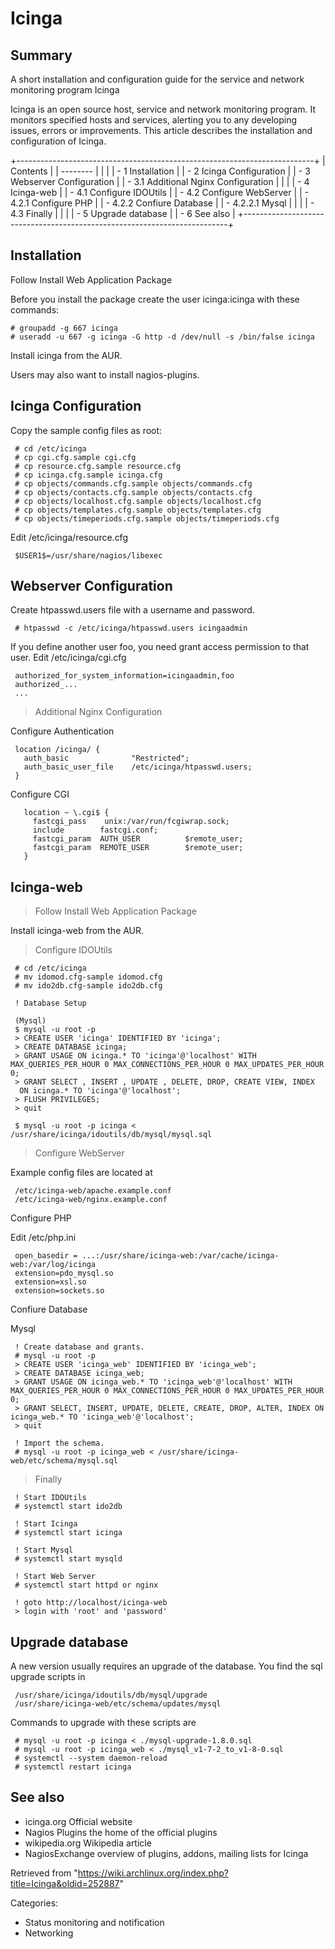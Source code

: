 Icinga
======

  Summary
  ----------------------------------------------------------------------------------------------------
  A short installation and configuration guide for the service and network monitoring program Icinga

Icinga is an open source host, service and network monitoring program.
It monitors specified hosts and services, alerting you to any developing
issues, errors or improvements. This article describes the installation
and configuration of Icinga.

+--------------------------------------------------------------------------+
| Contents                                                                 |
| --------                                                                 |
|                                                                          |
| -   1 Installation                                                       |
| -   2 Icinga Configuration                                               |
| -   3 Webserver Configuration                                            |
|     -   3.1 Additional Nginx Configuration                               |
|                                                                          |
| -   4 Icinga-web                                                         |
|     -   4.1 Configure IDOUtils                                           |
|     -   4.2 Configure WebServer                                          |
|         -   4.2.1 Configure PHP                                          |
|         -   4.2.2 Confiure Database                                      |
|             -   4.2.2.1 Mysql                                            |
|                                                                          |
|     -   4.3 Finally                                                      |
|                                                                          |
| -   5 Upgrade database                                                   |
| -   6 See also                                                           |
+--------------------------------------------------------------------------+

Installation
------------

Follow Install Web Application Package

Before you install the package create the user icinga:icinga with these
commands:

    # groupadd -g 667 icinga
    # useradd -u 667 -g icinga -G http -d /dev/null -s /bin/false icinga

Install icinga from the AUR.

Users may also want to install nagios-plugins.

Icinga Configuration
--------------------

Copy the sample config files as root:

     # cd /etc/icinga
     # cp cgi.cfg.sample cgi.cfg
     # cp resource.cfg.sample resource.cfg
     # cp icinga.cfg.sample icinga.cfg
     # cp objects/commands.cfg.sample objects/commands.cfg
     # cp objects/contacts.cfg.sample objects/contacts.cfg
     # cp objects/localhost.cfg.sample objects/localhost.cfg
     # cp objects/templates.cfg.sample objects/templates.cfg
     # cp objects/timeperiods.cfg.sample objects/timeperiods.cfg

Edit /etc/icinga/resource.cfg

     $USER1$=/usr/share/nagios/libexec

Webserver Configuration
-----------------------

Create htpasswd.users file with a username and password.

     # htpasswd -c /etc/icinga/htpasswd.users icingaadmin

If you define another user foo, you need grant access permission to that
user. Edit /etc/icinga/cgi.cfg

     authorized_for_system_information=icingaadmin,foo
     authorized_...
     ...

> Additional Nginx Configuration

Configure Authentication

     location /icinga/ {
       auth_basic              "Restricted";
       auth_basic_user_file    /etc/icinga/htpasswd.users;
     }

Configure CGI

       location ~ \.cgi$ {
         fastcgi_pass    unix:/var/run/fcgiwrap.sock;
         include        fastcgi.conf;
         fastcgi_param  AUTH_USER          $remote_user;
         fastcgi_param  REMOTE_USER        $remote_user;
       }

Icinga-web
----------

> Follow Install Web Application Package

Install icinga-web from the AUR.

> Configure IDOUtils

     # cd /etc/icinga
     # mv idomod.cfg-sample idomod.cfg
     # mv ido2db.cfg-sample ido2db.cfg
     
     ! Database Setup
     
     (Mysql)
     $ mysql -u root -p
     > CREATE USER 'icinga' IDENTIFIED BY 'icinga';
     > CREATE DATABASE icinga;
     > GRANT USAGE ON icinga.* TO 'icinga'@'localhost' WITH MAX_QUERIES_PER_HOUR 0 MAX_CONNECTIONS_PER_HOUR 0 MAX_UPDATES_PER_HOUR 0;
     > GRANT SELECT , INSERT , UPDATE , DELETE, DROP, CREATE VIEW, INDEX
      ON icinga.* TO 'icinga'@'localhost';
     > FLUSH PRIVILEGES;
     > quit
     
     $ mysql -u root -p icinga < /usr/share/icinga/idoutils/db/mysql/mysql.sql

> Configure WebServer

Example config files are located at

     /etc/icinga-web/apache.example.conf
     /etc/icinga-web/nginx.example.conf

Configure PHP

Edit /etc/php.ini

     open_basedir = ...:/usr/share/icinga-web:/var/cache/icinga-web:/var/log/icinga
     extension=pdo_mysql.so
     extension=xsl.so
     extension=sockets.so

Confiure Database

Mysql

     ! Create database and grants.
     # mysql -u root -p
     > CREATE USER 'icinga_web' IDENTIFIED BY 'icinga_web';
     > CREATE DATABASE icinga_web;
     > GRANT USAGE ON icinga_web.* TO 'icinga_web'@'localhost' WITH MAX_QUERIES_PER_HOUR 0 MAX_CONNECTIONS_PER_HOUR 0 MAX_UPDATES_PER_HOUR 0;
     > GRANT SELECT, INSERT, UPDATE, DELETE, CREATE, DROP, ALTER, INDEX ON icinga_web.* TO 'icinga_web'@'localhost';
     > quit
      
     ! Import the schema.
     # mysql -u root -p icinga_web < /usr/share/icinga-web/etc/schema/mysql.sql

> Finally

     ! Start IDOUtils
     # systemctl start ido2db
       
     ! Start Icinga
     # systemctl start icinga
       
     ! Start Mysql
     # systemctl start mysqld
       
     ! Start Web Server
     # systemctl start httpd or nginx
       
     ! goto http://localhost/icinga-web
     > login with 'root' and 'password'

Upgrade database
----------------

A new version usually requires an upgrade of the database. You find the
sql upgrade scripts in

     /usr/share/icinga/idoutils/db/mysql/upgrade
     /usr/share/icinga-web/etc/schema/updates/mysql

Commands to upgrade with these scripts are

     # mysql -u root -p icinga < ./mysql-upgrade-1.8.0.sql 
     # mysql -u root -p icinga_web < ./mysql_v1-7-2_to_v1-8-0.sql
     # systemctl --system daemon-reload
     # systemctl restart icinga

See also
--------

-   icinga.org Official website
-   Nagios Plugins the home of the official plugins
-   wikipedia.org Wikipedia article
-   NagiosExchange overview of plugins, addons, mailing lists for Icinga

Retrieved from
"https://wiki.archlinux.org/index.php?title=Icinga&oldid=252887"

Categories:

-   Status monitoring and notification
-   Networking
